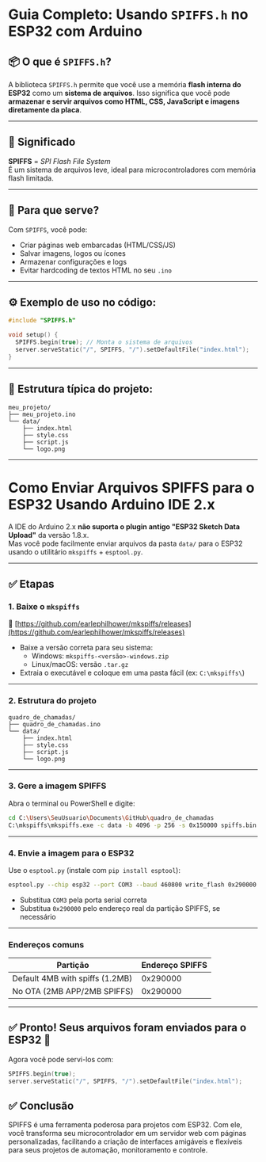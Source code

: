 
# Guia Completo: Usando `SPIFFS.h` no ESP32 com Arduino

## 📦 O que é `SPIFFS.h`?

A biblioteca `SPIFFS.h` permite que você use a memória **flash interna do ESP32** como um **sistema de arquivos**. Isso significa que você pode **armazenar e servir arquivos como HTML, CSS, JavaScript e imagens diretamente da placa**.

---

## 🧠 Significado

**SPIFFS** = *SPI Flash File System*  
É um sistema de arquivos leve, ideal para microcontroladores com memória flash limitada.

---

## 🔧 Para que serve?

Com `SPIFFS`, você pode:

- Criar páginas web embarcadas (HTML/CSS/JS)
- Salvar imagens, logos ou ícones
- Armazenar configurações e logs
- Evitar hardcoding de textos HTML no seu `.ino`

---

## ⚙️ Exemplo de uso no código:

```cpp
#include "SPIFFS.h"

void setup() {
  SPIFFS.begin(true); // Monta o sistema de arquivos
  server.serveStatic("/", SPIFFS, "/").setDefaultFile("index.html");
}
```

---

## 📁 Estrutura típica do projeto:

```
meu_projeto/
├── meu_projeto.ino
└── data/
    ├── index.html
    ├── style.css
    ├── script.js
    └── logo.png
```

---

# Como Enviar Arquivos SPIFFS para o ESP32 Usando Arduino IDE 2.x

A IDE do Arduino 2.x **não suporta o plugin antigo "ESP32 Sketch Data Upload"** da versão 1.8.x.  
Mas você pode facilmente enviar arquivos da pasta `data/` para o ESP32 usando o utilitário `mkspiffs` + `esptool.py`.

---

## ✅ Etapas

### 1. Baixe o `mkspiffs`

🔗 [https://github.com/earlephilhower/mkspiffs/releases](https://github.com/earlephilhower/mkspiffs/releases)

- Baixe a versão correta para seu sistema:
  - Windows: `mkspiffs-<versão>-windows.zip`
  - Linux/macOS: versão `.tar.gz`
- Extraia o executável e coloque em uma pasta fácil (ex: `C:\mkspiffs\`)

---

### 2. Estrutura do projeto

```
quadro_de_chamadas/
├── quadro_de_chamadas.ino
└── data/
    ├── index.html
    ├── style.css
    ├── script.js
    └── logo.png
```

---

### 3. Gere a imagem SPIFFS

Abra o terminal ou PowerShell e digite:

```bash
cd C:\Users\SeuUsuario\Documents\GitHub\quadro_de_chamadas
C:\mkspiffs\mkspiffs.exe -c data -b 4096 -p 256 -s 0x150000 spiffs.bin
```

---

### 4. Envie a imagem para o ESP32

Use o `esptool.py` (instale com `pip install esptool`):

```bash
esptool.py --chip esp32 --port COM3 --baud 460800 write_flash 0x290000 spiffs.bin
```

- Substitua `COM3` pela porta serial correta
- Substitua `0x290000` pelo endereço real da partição SPIFFS, se necessário

---

### Endereços comuns

| Partição                          | Endereço SPIFFS |
|----------------------------------|-----------------|
| Default 4MB with spiffs (1.2MB)  | 0x290000        |
| No OTA (2MB APP/2MB SPIFFS)      | 0x290000        |

---

## ✅ Pronto! Seus arquivos foram enviados para o ESP32 🎉
Agora você pode servi-los com:

```cpp
SPIFFS.begin(true);
server.serveStatic("/", SPIFFS, "/").setDefaultFile("index.html");
```


## ✅ Conclusão

SPIFFS é uma ferramenta poderosa para projetos com ESP32. Com ele, você transforma seu microcontrolador em um servidor web com páginas personalizadas, facilitando a criação de interfaces amigáveis e flexíveis para seus projetos de automação, monitoramento e controle.
